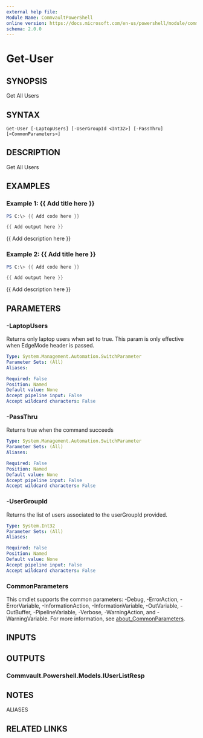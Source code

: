 ```yaml
---
external help file:
Module Name: CommvaultPowerShell
online version: https://docs.microsoft.com/en-us/powershell/module/commvaultpowershell/get-user
schema: 2.0.0
---
```


# Get-User

## SYNOPSIS
Get All Users

## SYNTAX

```
Get-User [-LaptopUsers] [-UserGroupId <Int32>] [-PassThru] [<CommonParameters>]
```

## DESCRIPTION
Get All Users

## EXAMPLES

### Example 1: {{ Add title here }}
```powershell
PS C:\> {{ Add code here }}

{{ Add output here }}
```

{{ Add description here }}

### Example 2: {{ Add title here }}
```powershell
PS C:\> {{ Add code here }}

{{ Add output here }}
```

{{ Add description here }}

## PARAMETERS

### -LaptopUsers
Returns only laptop users when set to true.
This param is only effective when EdgeMode header is passed.

```yaml
Type: System.Management.Automation.SwitchParameter
Parameter Sets: (All)
Aliases:

Required: False
Position: Named
Default value: None
Accept pipeline input: False
Accept wildcard characters: False
```

### -PassThru
Returns true when the command succeeds

```yaml
Type: System.Management.Automation.SwitchParameter
Parameter Sets: (All)
Aliases:

Required: False
Position: Named
Default value: None
Accept pipeline input: False
Accept wildcard characters: False
```

### -UserGroupId
Returns the list of users associated to the userGroupId provided.

```yaml
Type: System.Int32
Parameter Sets: (All)
Aliases:

Required: False
Position: Named
Default value: None
Accept pipeline input: False
Accept wildcard characters: False
```

### CommonParameters
This cmdlet supports the common parameters: -Debug, -ErrorAction, -ErrorVariable, -InformationAction, -InformationVariable, -OutVariable, -OutBuffer, -PipelineVariable, -Verbose, -WarningAction, and -WarningVariable. For more information, see [about_CommonParameters](http://go.microsoft.com/fwlink/?LinkID=113216).

## INPUTS

## OUTPUTS

### Commvault.Powershell.Models.IUserListResp

## NOTES

ALIASES

## RELATED LINKS

